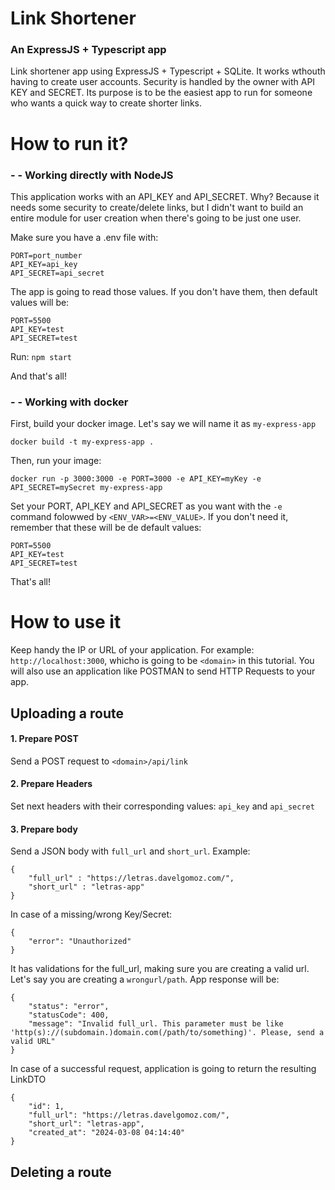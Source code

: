 # Link Shortener
### An ExpressJS + Typescript app
Link shortener app using ExpressJS + Typescript + SQLite. It works wthouth having to create user accounts. Security is handled by the owner with API KEY and SECRET. Its purpose is to be the easiest app to run for someone who wants a quick way to create shorter links.

# How to run it?
### - - Working directly with NodeJS
This application works with an API_KEY and API_SECRET. Why? Because it needs some security to create/delete links, but I didn't want to build an entire module for user creation when there's going to be just one user.

Make sure you have a .env file with:
```
PORT=port_number
API_KEY=api_key
API_SECRET=api_secret
```
The app is going to read those values. If you don't have them, then default values will be:
```
PORT=5500
API_KEY=test
API_SECRET=test
```

Run:
`npm start`

And that's all!


### - - Working with docker
First, build your docker image. Let's say we will name it as `my-express-app`
```
docker build -t my-express-app .
```
Then, run your image:
```
docker run -p 3000:3000 -e PORT=3000 -e API_KEY=myKey -e API_SECRET=mySecret my-express-app
```
Set your PORT, API_KEY and API_SECRET as you want with the `-e` command folowwed by `<ENV_VAR>=<ENV_VALUE>`. If you don't need it, remember that these will be de default values:
```
PORT=5500
API_KEY=test
API_SECRET=test
```
That's all!

# How to use it
Keep handy the IP or URL of your application. For example: `http://localhost:3000`, whicho is going to be `<domain>` in this tutorial. You will also use an application like POSTMAN to send HTTP Requests to your app.

## Uploading a route
#### 1. Prepare POST
Send a POST request to `<domain>/api/link`
#### 2. Prepare Headers
Set next headers with their corresponding values:
`api_key` and `api_secret`
#### 3. Prepare body
Send a JSON body with `full_url` and `short_url`. Example:
```
{
    "full_url" : "https://letras.davelgomoz.com/",
    "short_url" : "letras-app"
}
```
In case of a missing/wrong Key/Secret:
```
{
    "error": "Unauthorized"
}
```
It has validations for the full_url, making sure you are creating a valid url. Let's say you are creating a `wrongurl/path`. App response will be:
```
{
    "status": "error",
    "statusCode": 400,
    "message": "Invalid full_url. This parameter must be like 'http(s)://(subdomain.)domain.com(/path/to/something)'. Please, send a valid URL"
}
```
In case of a successful request, application is going to return the resulting LinkDTO
```
{
    "id": 1,
    "full_url": "https://letras.davelgomoz.com/",
    "short_url": "letras-app",
    "created_at": "2024-03-08 04:14:40"
}
```
## Deleting a route




